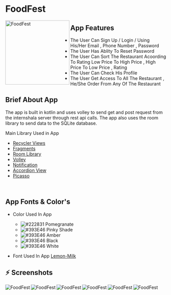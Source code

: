 # FoodFest

<img align="left"  height="200px" width="200px" alt="FoodFest"  src="https://i.imgur.com/u4IP0Fs.png"/>

##  App Features

 - The User Can Sign Up / Login / Using His/Her Email , Phone Number , Password
 - The User Has Ablity To Reset Password 
 - The User Can Sort The Restaurant Acoording To Rating Low Price To High Price , High Price To Low Price , Rating
 - The User Can Check His Profile 
 - The User Get Access To All The Restaurant , He/She Order From Any Of The Restaurant
 

##  Brief About App

The app is built in kotlin and uses volley to send get and post request from the internshala server through rest api calls.
The app also uses the room library to send data to the SQLite database.

Main Library Used in App

- [Recycler Views](https://www.javatpoint.com/android-recyclerview-list-example)
- [Fragments](https://developer.android.com/guide/fragments)
- [Room Library](https://developer.android.com/training/data-storage/room)
- [Volley](https://www.google.com/search?client=firefox-b-d&q=Volley)
- [Notification](https://developer.android.com/guide/topics/ui/notifiers/notifications)
- [Accordion View](https://github.com/riyagayasen/Android_accordion_view)
- [Picasso](https://square.github.io/picasso/)

</br>

## App Fonts & Color's

- Color Used In App
    - ![#222831](https://via.placeholder.com/15/F44336/000000?text=+) Pomegranate
    - ![#393E46](https://via.placeholder.com/15/FF4CAF50/000000?text=+) Pinky Shade
    - ![#393E46](https://via.placeholder.com/15/ffc107/000000?text=+) Amber
    - ![#393E46](https://via.placeholder.com/15/000000/000000?text=+) Black
    - ![#393E46](https://via.placeholder.com/15/FFFFFFFF/000000?text=+) White
 
- Font Used In App [Lemon-Milk](https://www.dafont.com/lemon-milk.fontt)


## :zap: Screenshots

  <img align="left" alt="FoodFest"  src="https://i.imgur.com/qzE1H5K.png">
  <img align="left" alt="FoodFest"  src="https://i.imgur.com/ZBzimMK.png">
  <img align="left" alt="FoodFest"  src="https://i.imgur.com/iixRGHt.png">
  <img align="left" alt="FoodFest"  src="https://i.imgur.com/XJEUC70.png">
  <img align="left" alt="FoodFest"  src="https://i.imgur.com/xNJJHWo.png">
  <img align="left" alt="FoodFest"  src="https://i.imgur.com/JKZDwE0.png">

<br />

